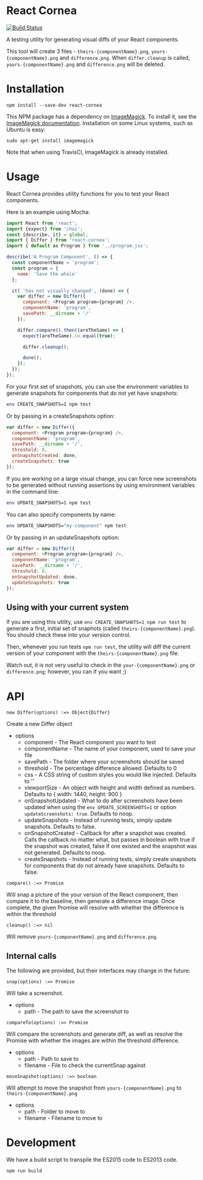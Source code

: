 React Cornea
============

[![Build Status](https://travis-ci.org/gios-asu/react-cornea.svg?branch=develop)](https://travis-ci.org/gios-asu/react-cornea)

A testing utility for generating visual diffs of your React components.

This tool will create 3 files - `theirs-{componentName}.png`, `yours-{componentName}.png` and `difference.png`. When `differ.cleanup` is called, `yours-{componentName}.png` and `difference.png` will be deleted.

# Installation

```
npm install --save-dev react-cornea
```

This NPM package has a dependency on [ImageMagick](http://www.imagemagick.org/). To install it, see the [ImageMagick documentation](http://www.imagemagick.org/script/binary-releases.php). Installation on some Linux systems, such as Ubuntu is easy:

```
sudo apt-get install imagemagick
```

Note that when using TravisCI, ImageMagick is already installed.

# Usage

React Cornea provides utility functions for you to test your React components.

Here is an example using Mocha:

```js
import React from 'react';
import {expect} from 'chai';
const {describe, it} = global;
import { Differ } from 'react-cornea';
import { default as Program } from '../program.jsx';

describe('A Program Component', () => {
  const componentName = 'program';
  const program = {
    name: 'Save the whale'
  };

  it( 'has not visually changed', (done) => {
    var differ = new Differ({
      component: <Program program={program} />,
      componentName: 'program',
      savePath: __dirname + '/'
    });

    differ.compare().then((areTheSame) => {
      expect(areTheSame).to.equal(true);

      differ.cleanup();

      done();
    });
  });
});

```

For your first set of snapshots, you can use the environment variables to generate snapshots for components that do not yet have snapshots:

```sh
env CREATE_SNAPSHOTS=1 npm test
```

Or by passing in a createSnapshots option:

```js
var differ = new Differ({
  component: <Program program={program} />,
  componentName: 'program',
  savePath: __dirname + '/',
  threshold: 0,
  onSnapshotCreated: done,
  createSnapshots: true
});
```

If you are working on a large visual change, you can force new screenshots to be generated without running assertions by using environment variables in the command line:

```sh
env UPDATE_SNAPSHOTS=1 npm test
```

You can also specify components by name:

```sh
env UPDATE_SNAPSHOTS="my-component" npm test
```

Or by passing in an updateSnapshots option:

```js
var differ = new Differ({
  component: <Program program={program} />,
  componentName: 'program',
  savePath: __dirname + '/',
  threshold: 0,
  onSnapshotUpdated: done,
  updateSnapshots: true
});
```

## Using with your current system

If you are using this utility, use `env CREATE_SNAPSHOTS=1 npm run test` to generate a first, initial set of snaphots (called `theirs-{componentName}.png`). You should check these into your version control.

Then, whenever you run tests `npm run test`, the utility will diff the current version of your component with the `theirs-{componentName}.png` file.

Watch out, it is not very useful to check in the `your-{componentName}.png` or `difference.png`; however, you can if you want ;)

# API

```
new Differ(options) :=> Object{Differ}
```

Create a new Differ object

- options
    - component - The React component you want to test
    - componentName - The name of your component, used to save your file
    - savePath - The folder where your screenshots should be saved
    - threshold - The percentage difference allowed. Defaults to 0
    - css - A CSS string of custom styles you would like injected. Defaults to ''
    - viewportSize - An object with height and width defined as numbers. Defaults to { width: 1440, height: 900 }
    - onSnapshotUpdated - What to do after screenshots have been updated when using the `env UPDATE_SCREENSHOTS=1` or option `updateScreenshots: true`. Defaults to noop.
    - updateSnapshots - Instead of running tests, simply update snapshots. Defaults to false.
    - onSnapshotCreated - Callback for after a snapshot was created. Calls the callback no matter what, but passes in boolean with true if the snapshot was created, false if one existed and the snapshot was not generated. Defaults to noop.
    - createSnapshots - Instead of running tests, simply create snapshots for components that do not already have snapshots. Defaults to false.


```
compare() :=> Promise
```

Will snap a picture of the your version of the React component, then compare it to the baseline, then generate a difference image. Once complete, the given
Promise will resolve with whether the difference is within the threshold

```
cleanup() :=> nil
```

Will remove `yours-{componentName}.png` and `difference.png`.

## Internal calls

The following are provided, but their interfaces may change in the future:

```
snap(options) :=> Promise
```

Will take a screenshot.

- options
    - path - The path to save the screenshot to


```
compareTo(options) :=> Promise
```

Will compare the screenshots and generate diff, as well as resolve the Promise with whether the images are within the threshold difference.

- options
    - path - Path to save to
    - filename - File to check the currentSnap against

```
moveSnapshot(options) :=> boolean
```

Will attempt to move the snapshot from `yours-{componentName}.png` to `theirs-{componentName}.png`

- options
    - path - Folder to move to
    - filename - Filename to move to


# Development

We have a build script to transpile the ES2015 code to ES2013 code.

```sh
npm run build
```
